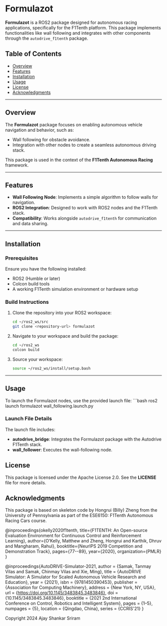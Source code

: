 # Formulazot

**Formulazot** is a ROS2 package designed for autonomous racing applications, specifically for the F1Tenth platform. This package implements functionalities like wall following and integrates with other components through the `autodrive_f1tenth` package.  

## Table of Contents
- [Overview](#overview)
- [Features](#features)
- [Installation](#installation)
- [Usage](#usage)
- [License](#license)
- [Acknowledgments](#acknowledgments)

---

## Overview

The **Formulazot** package focuses on enabling autonomous vehicle navigation and behavior, such as:
- Wall following for obstacle avoidance.
- Integration with other nodes to create a seamless autonomous driving stack.

This package is used in the context of the **F1Tenth Autonomous Racing** framework.

---

## Features

- **Wall Following Node**: Implements a simple algorithm to follow walls for navigation.
- **ROS2 Integration**: Designed to work with ROS2 nodes and the F1Tenth stack.
- **Compatibility**: Works alongside `autodrive_f1tenth` for communication and data sharing.

---

## Installation

### Prerequisites
Ensure you have the following installed:
- ROS2 (Humble or later)
- Colcon build tools
- A working F1Tenth simulation environment or hardware setup

### Build Instructions
1. Clone the repository into your ROS2 workspace:
   ```bash
   cd ~/ros2_ws/src
   git clone <repository-url> formulazot
2. Navigate to your workspace and build the package:
    ```bash
    cd ~/ros2_ws
    colcon build
3. Source your workspace:
    ```bash
    source ~/ros2_ws/install/setup.bash

---

## Usage
To launch the Formulazot nodes, use the provided launch file:
    ```bash
    ros2 launch formulazot wall_following.launch.py
### Launch File Details
The launch file includes:
- **autodrive_bridge**: Integrates the Formulazot package with the Autodrive F1Tenth stack.
- **wall_follower**: Executes the wall-following node.

## License
This package is licensed under the Apache License 2.0. See the **LICENSE** file for more details.

## Acknowledgments
This package is based on skeleton code by Hongrui (Billy) Zheng from the University of Pennsylvania as part of the ESE6150: F1Tenth Autonomous Racing Cars course.

@inproceedings{okelly2020f1tenth,
  title={F1TENTH: An Open-source Evaluation Environment for Continuous Control and Reinforcement Learning},
  author={O’Kelly, Matthew and Zheng, Hongrui and Karthik, Dhruv and Mangharam, Rahul},
  booktitle={NeurIPS 2019 Competition and Demonstration Track},
  pages={77--89},
  year={2020},
  organization={PMLR}
}

@inproceedings{AutoDRIVE-Simulator-2021,
author = {Samak, Tanmay Vilas and Samak, Chinmay Vilas and Xie, Ming},
title = {AutoDRIVE Simulator: A Simulator for Scaled Autonomous Vehicle Research and Education},
year = {2021},
isbn = {9781450390453},
publisher = {Association for Computing Machinery},
address = {New York, NY, USA},
url = {https://doi.org/10.1145/3483845.3483846},
doi = {10.1145/3483845.3483846},
booktitle = {2021 2nd International Conference on Control, Robotics and Intelligent System},
pages = {1–5},
numpages = {5},
location = {Qingdao, China},
series = {CCRIS'21}
}

Copyright 2024 Ajay Shankar Sriram